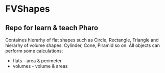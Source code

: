 # FVShapes
## Repo for learn & teach Pharo
Containes hierarhy of flat shapes such as Circle, Rectangle, Triangle
and hierarhy of volume shapes: Cylinder, Cone, Piramid so on.
All objects can perform some calculations:
* flats - area & perimeter
* volumes - volume & areas
